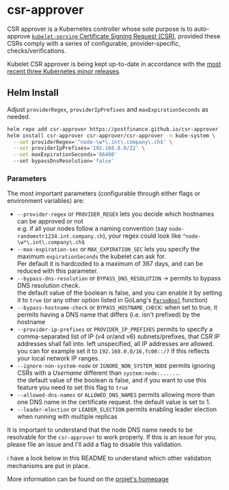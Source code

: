 # csr-approver

CSR approver is a Kubernetes controller whose sole purpose is to
auto-approve [`kubelet-serving` Certificate Signing Request
(CSR)](https://kubernetes.io/docs/tasks/administer-cluster/kubeadm/kubeadm-certs/#kubelet-serving-certs),
provided these CSRs comply with a series of configurable, provider-specific,
checks/verifications.

Kubelet CSR approver is being kept up-to-date in accordance with the [most
recent three Kubernetes minor releases](https://kubernetes.io/releases/).

## Helm Install

Adjust `providerRegex`, `providerIpPrefixes` and `maxExpirationSeconds` as needed.

```bash
helm repo add csr-approver https://postfinance.github.io/csr-approver
helm install csr-approver csr-approver/csr-approver -n kube-system \
  --set providerRegex='^node-\w*\.int\.company\.ch$' \
  --set providerIpPrefixes='192.168.8.0/22' \
  --set maxExpirationSeconds='86400'
  --set bypassDnsResolution='false'
```

### Parameters

The most important parameters (configurable through either flags or environment
variables) are:

* `--provider-regex` or `PROVIDER_REGEX` lets you decide which hostnames can be
approved or not\
e.g. if all your nodes follow a naming convention (say
`node-randomstr1234.int.company.ch`), your regex could look like
`^node-\w*\.int\.company\.ch$`
* `--max-expiration-sec` or `MAX_EXPIRATION_SEC` lets you specify the maximum
`expirationSeconds` the kubelet can ask for.\
Per default it is hardcoded to a maximum of 367 days, and can be reduced with
this parameter.
* `--bypass-dns-resolution` or `BYPASS_DNS_RESOLUTION` -> permits to bypass DNS resolution
check. \
the default value of the boolean is false, and you can enable it by
setting it to `true` (or any other option listed in GoLang's
[`ParseBool`](https://github.com/golang/go/blob/master/src/strconv/atob.go#L10)
function)
* `--bypass-hostname-check` or `BYPASS_HOSTNAME_CHECK`: when set to true,
it permits having a DNS name that differs (i.e. isn't prefixed) by the hostname
* `--provider-ip-prefixes`  or `PROVIDER_IP_PREFIXES` permits to specify a
  comma-separated list of IP (v4 or/and v6) subnets/prefixes, that CSR IP
  addresses shall fall into. left unspecified, all IP addresses are allowed. \
  you can for example set it to `192.168.0.0/16,fc00::/7` if this reflects your
  local network IP ranges.
* `--ignore-non-system-node` or `IGNORE_NON_SYSTEM_NODE` permits ignoring CSRs
  with a _Username_ different than `system:node:......`. \
  the default value of the boolean is false, and if you want to use this feature
  you need to set this flag to `true`
* `--allowed-dns-names` or `ALLOWED_DNS_NAMES` permits allowing more than one
  DNS name in the certificate request. the default value is set to 1.
* `--leader-election` or `LEADER_ELECTION` permits enabling leader election
  when running with multiple replicas

It is important to understand that the node DNS name needs to be
resolvable for the `csr-approver` to work properly. If this is an issue
for you, please file an issue and I'll add a flag to disable this validation.

ℹ have a look below in this README to understand which other validation
mechanisms are put in place.

More information can be found on the [projet's homepage](https://github.com/deas/csr-approver)
